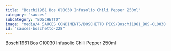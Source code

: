 ```yaml
---
title: "Boschi1961 Bos Ol0030 Infusolio Chili Pepper 250ml"
category: "sauces"
subcategory: "BOSCHETTO"
image: "media/4 SAUCES CONDIMENTS/BOSCHETTO PICS/Boschi1961_BOS-OL0030 Infusolio Chili Pepper 250ml.png"
id: "sauces-boschetto-228"
---
```


Boschi1961 Bos Ol0030 Infusolio Chili Pepper 250ml
